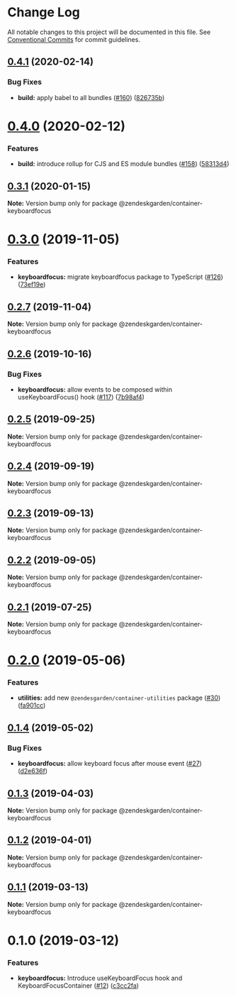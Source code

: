 # Change Log

All notable changes to this project will be documented in this file.
See [Conventional Commits](https://conventionalcommits.org) for commit guidelines.

## [0.4.1](https://github.com/zendeskgarden/react-containers/compare/@zendeskgarden/container-keyboardfocus@0.4.0...@zendeskgarden/container-keyboardfocus@0.4.1) (2020-02-14)


### Bug Fixes

* **build:** apply babel to all bundles ([#160](https://github.com/zendeskgarden/react-containers/issues/160)) ([826735b](https://github.com/zendeskgarden/react-containers/commit/826735bba881d5247b423ffb61cf9643c6599d16))





# [0.4.0](https://github.com/zendeskgarden/react-containers/compare/@zendeskgarden/container-keyboardfocus@0.3.1...@zendeskgarden/container-keyboardfocus@0.4.0) (2020-02-12)


### Features

* **build:** introduce rollup for CJS and ES module bundles ([#158](https://github.com/zendeskgarden/react-containers/issues/158)) ([58313d4](https://github.com/zendeskgarden/react-containers/commit/58313d486e3bfa023e2c9d090149d7ec358d0cd0))





## [0.3.1](https://github.com/zendeskgarden/react-containers/compare/@zendeskgarden/container-keyboardfocus@0.3.0...@zendeskgarden/container-keyboardfocus@0.3.1) (2020-01-15)

**Note:** Version bump only for package @zendeskgarden/container-keyboardfocus





# [0.3.0](https://github.com/zendeskgarden/react-containers/compare/@zendeskgarden/container-keyboardfocus@0.2.7...@zendeskgarden/container-keyboardfocus@0.3.0) (2019-11-05)


### Features

* **keyboardfocus:** migrate keyboardfocus package to TypeScript ([#126](https://github.com/zendeskgarden/react-containers/issues/126)) ([73ef19e](https://github.com/zendeskgarden/react-containers/commit/73ef19eeb9e715c2f718f1c8ec8e33eed9fcc0c4))





## [0.2.7](https://github.com/zendeskgarden/react-containers/compare/@zendeskgarden/container-keyboardfocus@0.2.6...@zendeskgarden/container-keyboardfocus@0.2.7) (2019-11-04)

**Note:** Version bump only for package @zendeskgarden/container-keyboardfocus





## [0.2.6](https://github.com/zendeskgarden/react-containers/compare/@zendeskgarden/container-keyboardfocus@0.2.5...@zendeskgarden/container-keyboardfocus@0.2.6) (2019-10-16)


### Bug Fixes

* **keyboardfocus:** allow events to be composed within useKeyboardFocus() hook ([#117](https://github.com/zendeskgarden/react-containers/issues/117)) ([7b98af4](https://github.com/zendeskgarden/react-containers/commit/7b98af4))





## [0.2.5](https://github.com/zendeskgarden/react-containers/compare/@zendeskgarden/container-keyboardfocus@0.2.4...@zendeskgarden/container-keyboardfocus@0.2.5) (2019-09-25)

**Note:** Version bump only for package @zendeskgarden/container-keyboardfocus





## [0.2.4](https://github.com/zendeskgarden/react-containers/compare/@zendeskgarden/container-keyboardfocus@0.2.3...@zendeskgarden/container-keyboardfocus@0.2.4) (2019-09-19)

**Note:** Version bump only for package @zendeskgarden/container-keyboardfocus





## [0.2.3](https://github.com/zendeskgarden/react-containers/compare/@zendeskgarden/container-keyboardfocus@0.2.2...@zendeskgarden/container-keyboardfocus@0.2.3) (2019-09-13)

**Note:** Version bump only for package @zendeskgarden/container-keyboardfocus





## [0.2.2](https://github.com/zendeskgarden/react-containers/compare/@zendeskgarden/container-keyboardfocus@0.2.1...@zendeskgarden/container-keyboardfocus@0.2.2) (2019-09-05)

**Note:** Version bump only for package @zendeskgarden/container-keyboardfocus





## [0.2.1](https://github.com/zendeskgarden/react-containers/compare/@zendeskgarden/container-keyboardfocus@0.2.0...@zendeskgarden/container-keyboardfocus@0.2.1) (2019-07-25)

**Note:** Version bump only for package @zendeskgarden/container-keyboardfocus





# [0.2.0](https://github.com/zendeskgarden/react-containers/compare/@zendeskgarden/container-keyboardfocus@0.1.4...@zendeskgarden/container-keyboardfocus@0.2.0) (2019-05-06)


### Features

* **utilities:** add new `@zendesgarden/container-utilities` package ([#30](https://github.com/zendeskgarden/react-containers/issues/30)) ([fa901cc](https://github.com/zendeskgarden/react-containers/commit/fa901cc))





## [0.1.4](https://github.com/zendeskgarden/react-containers/compare/@zendeskgarden/container-keyboardfocus@0.1.3...@zendeskgarden/container-keyboardfocus@0.1.4) (2019-05-02)


### Bug Fixes

* **keyboardfocus:** allow keyboard focus after mouse event ([#27](https://github.com/zendeskgarden/react-containers/issues/27)) ([d2e636f](https://github.com/zendeskgarden/react-containers/commit/d2e636f))





## [0.1.3](https://github.com/zendeskgarden/react-containers/compare/@zendeskgarden/container-keyboardfocus@0.1.2...@zendeskgarden/container-keyboardfocus@0.1.3) (2019-04-03)

**Note:** Version bump only for package @zendeskgarden/container-keyboardfocus





## [0.1.2](https://github.com/zendeskgarden/react-containers/compare/@zendeskgarden/container-keyboardfocus@0.1.1...@zendeskgarden/container-keyboardfocus@0.1.2) (2019-04-01)

**Note:** Version bump only for package @zendeskgarden/container-keyboardfocus





## [0.1.1](https://github.com/zendeskgarden/react-containers/compare/@zendeskgarden/container-keyboardfocus@0.1.0...@zendeskgarden/container-keyboardfocus@0.1.1) (2019-03-13)

**Note:** Version bump only for package @zendeskgarden/container-keyboardfocus





# 0.1.0 (2019-03-12)


### Features

* **keyboardfocus:** Introduce useKeyboardFocus hook and KeyboardFocusContainer ([#12](https://github.com/zendeskgarden/react-containers/issues/12)) ([c3cc2fa](https://github.com/zendeskgarden/react-containers/commit/c3cc2fa))
